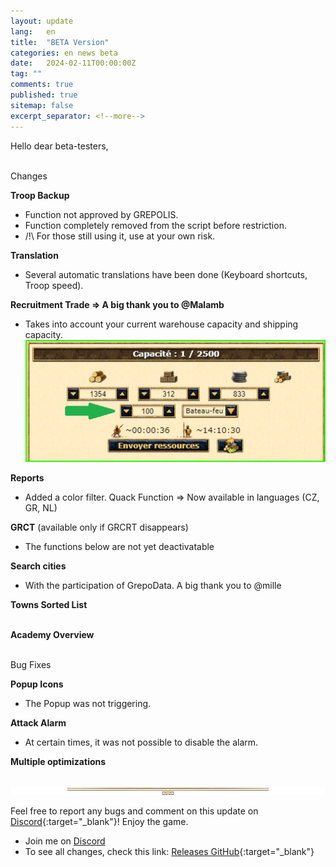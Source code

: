 ```yaml
---
layout: update
lang:   en
title:  "BETA Version"
categories: en news beta
date:   2024-02-11T00:00:00Z
tag: ""
comments: true
published: true
sitemap: false
excerpt_separator: <!--more-->
---
```

Hello dear beta-testers,<br><br>

<!--more-->

<div class="gpcl tip">Changes</div>

**Troop Backup**
* Function not approved by GREPOLIS.
* Function completely removed from the script before restriction.
* /!\ For those still using it, use at your own risk.

**Translation**
* Several automatic translations have been done (Keyboard shortcuts, Troop speed).

**Recruitment Trade => A big thank you to @Malamb**
* Takes into account your current warehouse capacity and shipping capacity.<br>
![Recruitment Trade](/img/update/Capture-d-ecran-2024-02-11-141008.png)

**Reports**
* Added a color filter. Quack Function => Now available in languages (CZ, GR, NL)

**GRCT** (available only if GRCRT disappears)
* The functions below are not yet deactivatable

**Search cities**
* With the participation of GrepoData. A big thank you to @mille

**Towns Sorted List**<br><br>

**Academy Overview**<br><br>

<div class="gpcl bug">Bug Fixes</div>

**Popup Icons**
* The Popup was not triggering.

**Attack Alarm**
* At certain times, it was not possible to disable the alarm.

**Multiple optimizations**
<br><br>

![gpcl-line](/img/site/gpcl/gpcl-line.png)

Feel free to report any bugs and comment on this update on [Discord][2]{:target="_blank"}!
Enjoy the game.

* Join me on [Discord][2]
* To see all changes, check this link: [Releases GitHub](https://github.com/DIO-David1327/DIO-TOOLS-David1327/releases){:target="_blank"}


[1]: /DIO-TOOLS-David1327/code.user.js "DIO-TOOLS-David1327"
[2]: https://discord.gg/Q7WXtmRNRW "https://discord.gg/Q7WXtmRNRW"